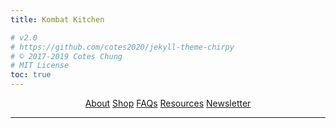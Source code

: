 ```yaml
---
title: Kombat Kitchen

# v2.0
# https://github.com/cotes2020/jekyll-theme-chirpy
# © 2017-2019 Cotes Chung
# MIT License
toc: true
---
```


<style>
.expando {
  display: none;
}
.expando:target {
  display: block;
}
</style>

<div style="text-align: center">
  <a href="#about" class="btn">About</a>
  <a href="#products" class="btn">Shop</a>
  <a href="#faq" class="btn">FAQs</a>
  <a href="#resources" class="btn">Resources</a>
  <a href="https://mailchi.mp/fdac34cf1d9c/kombat-kitchen-registration" class="btn">Newsletter</a>
</div>

<hr />

<ul id="about" class="expando" style="list-style-type: none; text-align: center">
  <iframe src="https://docs.google.com/presentation/d/e/2PACX-1vQxFU6ZmWySBILvTqktuvgcCAbu9YPy354K8QlZ10EJ7_-cLxOLT7fxQP8rg1jKB_56smODg-kOdmn3/embed?start=false&loop=false&delayms=3000" frameborder="0" width="auto" height="auto" allowfullscreen="true" mozallowfullscreen="true" webkitallowfullscreen="true"></iframe>
</ul>

<ul id="faq" class="expando" style="list-style-type: none; text-align: center">
    <iframe src="https://docs.google.com/presentation/d/e/2PACX-1vTf5Qb-xM_oTt3KmeNGqEfQdSTXKEu-Sxb4OGJhRfSiXSkx63H53px53nXNUv2XLGUU3iaBpTI6A7Xk/embed?start=false&loop=false&delayms=3000" frameborder="0" width="auto" height="auto" allowfullscreen="true" mozallowfullscreen="true" webkitallowfullscreen="true"></iframe>
</ul>

<ul id="products" class="expando" style="list-style-type: none">
  {% for product in site.products %}
      <a href="{{ product.buy_now }}"><img src="{{ product.img }}" title="Buy Now" style="float: right; width: 40%; height: auto; margin-left: 2%"></a>
      <p><strong>{{ product.name }}</strong> <code>${{ product.price }}</code></p>
      <p>{{ product.content }}</p>
      <p style="text-align: right">
        <a href="{{ product.buy_now }}" class="btn" style="border: 1px solid; border-radius: 25px">Buy Now</a>
        <a href="{{ product.add_cart }}" class="btn" style="border: 1px solid; border-radius: 25px">Add to Cart</a>
        <a href="{{ product.view_cart }}" class="btn" style="border: 1px solid; border-radius: 25px">View Cart</a>
      </p>
      <hr>
  {% endfor %}
</ul>

<ul id="resources" class="expando" style="list-style-type: none">
  {% for resource in site.resources %}
        <a href="{{ resource.link }}"><img src="{{ resource.img }}" style="float: right; width: 20%; height:25% ; margin-left: 2%"></a>
        <p style="margin-bottom: 20%">
            <strong><a href="{{ resource.link }}">{{ resource.name }}</a></strong>
            <br>
            <i>by {{ resource.author }}</i>
            <br>
            {{ resource.type }}
        </p>
        <hr>
  {% endfor %}
</ul>
